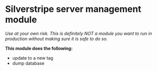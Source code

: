 # Silverstripe server management module


_Use at your own risk.  This is definitely NOT a module you want to run in production without making sure it is safe to do so._

**This module does the following:**

 * update to a new tag
 * dump database

